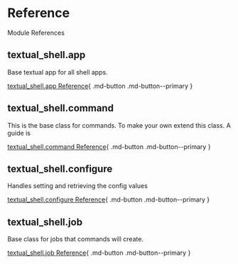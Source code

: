 # Reference
Module References

## textual_shell.app
Base textual app for all shell apps.

[textual_shell.app Reference](app.md){ .md-button .md-button--primary }


## textual_shell.command
This is the base class for commands. To make your own extend this class. A guide is 

[textual_shell.command Reference](command.md){ .md-button .md-button--primary }


## textual_shell.configure
Handles setting and retrieving the config values

[textual_shell.configure Reference](configure.md){ .md-button .md-button--primary }


## textual_shell.job
Base class for jobs that commands will create.

[textual_shell.job Reference](job.md){ .md-button .md-button--primary }
